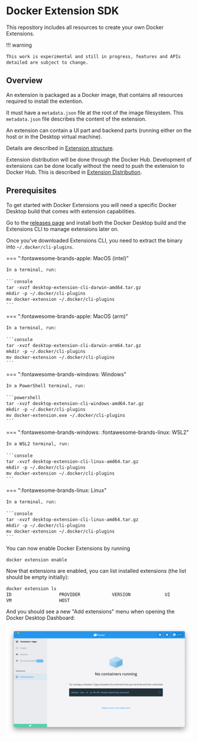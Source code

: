 # Docker Extension SDK

This repository includes all resources to create your own Docker Extensions.

!!! warning

    This work is experimental and still in progress, features and APIs detailed are subject to change.

## Overview

An extension is packaged as a Docker image, that contains all resources required to install the extention.

It must have a `metadata.json` file at the root of the image filesystem. This `metadata.json` file describes the content of the extension.

An extension can contain a UI part and backend parts (running either on the host or in the Desktop virtual machine).

Details are described in [Extension structure](extensions/METADATA.md).

Extension distribution will be done through the Docker Hub.
Development of extensions can be done locally without the need to push the extension to Docker Hub.
This is described in [Extension Distribution](extensions/DISTRIBUTION.md).

## Prerequisites

To get started with Docker Extensions you will need a specific Docker Desktop build that comes with extension capabilities.

Go to the [releases page](https://github.com/docker/extensions-sdk/releases/latest) and install both the Docker Desktop build and the Extensions CLI to manage extensions later on.

Once you've downloaded Extensions CLI, you need to extract the binary into `~/.docker/cli-plugins`.

=== ":fontawesome-brands-apple: MacOS (intel)"

    In a terminal, run:

    ```console
    tar -xvzf desktop-extension-cli-darwin-amd64.tar.gz
    mkdir -p ~/.docker/cli-plugins
    mv docker-extension ~/.docker/cli-plugins
    ```

=== ":fontawesome-brands-apple: MacOS (arm)"

    In a terminal, run:

    ```console
    tar -xvzf desktop-extension-cli-darwin-arm64.tar.gz
    mkdir -p ~/.docker/cli-plugins
    mv docker-extension ~/.docker/cli-plugins
    ```

=== ":fontawesome-brands-windows: Windows"

    In a PowerShell terminal, run:

    ```powershell
    tar -xvzf desktop-extension-cli-windows-amd64.tar.gz
    mkdir -p ~/.docker/cli-plugins
    mv docker-extension.exe ~/.docker/cli-plugins
    ```

=== ":fontawesome-brands-windows: :fontawesome-brands-linux: WSL2"

    In a WSL2 terminal, run:

    ```console
    tar -xvzf desktop-extension-cli-linux-amd64.tar.gz
    mkdir -p ~/.docker/cli-plugins
    mv docker-extension ~/.docker/cli-plugins
    ```

=== ":fontawesome-brands-linux: Linux"

    In a terminal, run:

    ```console
    tar -xvzf desktop-extension-cli-linux-amd64.tar.gz
    mkdir -p ~/.docker/cli-plugins
    mv docker-extension ~/.docker/cli-plugins
    ```

You can now enable Docker Extensions by running 

```console
docker extension enable
```

Now that extensions are enabled, you can list installed extensions (the list should be empty initially):

```console
docker extension ls 
ID                  PROVIDER            VERSION             UI                  VM                  HOST
```

And you should see a new "Add extensions" menu when opening the Docker Desktop Dashboard:

![Extensions enabled](images/extensions-enabled.png)
